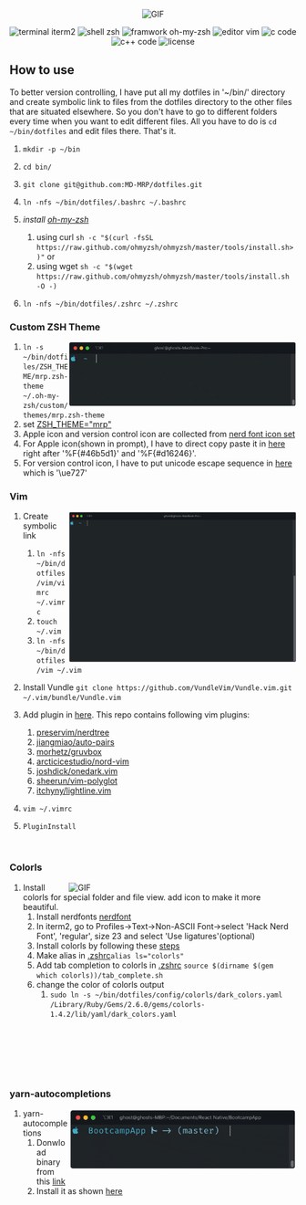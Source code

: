 <p align="center">
    <img alt="GIF" src="https://raw.githubusercontent.com/mrpmohiburrahman/assets/main/dotFilesAssets/final.gif?token=AINKGPKS64U5S3KAX4T62P27XICVS" width="600"/>
    
</p>
<p align="center">
    <img alt="terminal iterm2" src="https://img.shields.io/badge/Terminal-iterm2-informational?style=flat-square&logo=powershell&logoColor=white&color=2bbc8a"/>
    <img alt="shell zsh" src="https://img.shields.io/badge/shell-zsh-2bbc8a.svg?&style=flat-square&logo=gnu-bash&logoColor=white&color=2bbc8a"/>
    <img alt="framwork oh-my-zsh" src="https://img.shields.io/badge/Framework-Oh_My_Zsh-informational?style=flat-square&logo=powershell&logoColor=white&color=2bbc8a"/>
    <img alt="editor vim" src="https://img.shields.io/badge/editor-vim-informational?style=flat-square&logo=vim&logoColor=white&color=2bbc8a"/>
    <img alt="c code" src="https://img.shields.io/badge/code-c-informational?style=flat-square&logo=c&logoColor=white&color=2bbc8a"/>
    <img alt="c++ code" src="https://img.shields.io/badge/code-c++-blue.svg?style=flat-square&logo=c%2B%2B"/>
    <img alt="license" src="https://img.shields.io/github/license/Naereen/StrapDown.js.svg?style=flat-square"/>
</p>

## How to use

To better version controlling, I have put all my dotfiles in '~/bin/' directory and create symbolic link to files from the dotfiles directory to the other files that are situated elsewhere. So you don't have to go to different folders every time when you want to edit different files. All you have to do is `cd ~/bin/dotfiles` and edit files there. That's it.

1. `mkdir -p ~/bin`
1. `cd bin/`
1. `git clone git@github.com:MD-MRP/dotfiles.git`
1. `ln -nfs ~/bin/dotfiles/.bashrc ~/.bashrc`
1. *install [oh-my-zsh](https://ohmyz.sh/#install)*
    1. using curl `sh -c "$(curl -fsSL https://raw.github.com/ohmyzsh/ohmyzsh/master/tools/install.sh>)"`
    or
    1. using wget `sh -c "$(wget https://raw.github.com/ohmyzsh/ohmyzsh/master/tools/install.sh -O -)`

1. `ln -nfs ~/bin/dotfiles/.zshrc ~/.zshrc`

### Custom ZSH Theme
<img align="right" alt="GIF" src="https://raw.githubusercontent.com/mrpmohiburrahman/assets/main/dotFilesAssets/prompt.gif?token=AINKGPJZHNQRK4FRCQURGQK7XHX2S" width="400"/>

1. `ln -s ~/bin/dotfiles/ZSH_THEME/mrp.zsh-theme ~/.oh-my-zsh/custom/themes/mrp.zsh-theme`
1. set [ZSH_THEME="mrp"](https://github.com/mrpmohiburrahman/dotfiles/blob/6b9e3537c5f4851c2f61d92ed7e1a338d2cd068c/.zshrc#L11)
1. Apple icon and version control icon are collected from [nerd font icon set](https://www.nerdfonts.com/cheat-sheet)
1. For Apple icon(shown in prompt), I have to direct copy paste it in [here](https://github.com/mrpmohiburrahman/dotfiles/blob/a2a0dd48bec7f2c17422a8fc3ca012f729c50192/ZSH_THEME/mrp.zsh-theme#L1) right after '%F{#46b5d1}' and '%F{#d16246}'.
1. For version control icon, I have to put unicode escape sequence in [here](https://github.com/mrpmohiburrahman/dotfiles/blob/a2a0dd48bec7f2c17422a8fc3ca012f729c50192/ZSH_THEME/mrp.zsh-theme#L4) which is '\ue727'

### Vim

<img align="right" alt="GIF" src="https://raw.githubusercontent.com/mrpmohiburrahman/assets/main/dotFilesAssets/vim.gif?token=AINKGPPLA7GEABKFGDOKB5S7XHRSG" width="400"/>

1. Create symbolic link
    1. `ln -nfs ~/bin/dotfiles/vim/vimrc ~/.vimrc`
    1. `touch ~/.vim`
    1. `ln -nfs ~/bin/dotfiles/vim ~/.vim`
    
1. Install Vundle `git clone https://github.com/VundleVim/Vundle.vim.git ~/.vim/bundle/Vundle.vim`

1. Add plugin in [here](https://github.com/mrpmohiburrahman/dotfiles/blob/2601e36c85c408b982ab6fcf7faf31bb15300651/vim/.vimrc#L19). This repo contains following vim plugins:
    1. [preservim/nerdtree](https://github.com/preservim/nerdtree)
    1. [jiangmiao/auto-pairs](https://github.com/jiangmiao/auto-pairs)
    1. [morhetz/gruvbox](https://github.com/morhetz/gruvbox)
    1. [arcticicestudio/nord-vim](https://github.com/arcticicestudio/nord-vim)
    1. [joshdick/onedark.vim](https://github.com/joshdick/onedark.vim)
    1. [sheerun/vim-polyglot](https://github.com/sheerun/vim-polyglot)
    1. [itchyny/lightline.vim](https://github.com/itchyny/lightline.vim)
1. `vim ~/.vimrc`
1. `PluginInstall`
<!--
    1. `sudo apt install build-essential cmake3 python3-dev`
    1. `cd ~/bin/dotfiles/vim/bundle/YouCompleteMe/`
    1. `git submodule update --init --recursive`
    1. `python3 install.py --clangd-completer`
    1. "colorScheme": "One Half Dark" #in list
    1. Keybindings
    `{
    "command": "closeTab",
        "keys": [
                "ctrl+w"
                ]
    },
    {
    "command": "newTab",
        "keys": [
                "ctrl+t"
                ]
    },`
    1. *Install pathed Powerline font for windows*
        1. Clone powerline font
        1. Administrator powershell
        1. `Set-ExecutionPolicy Bypass`
        1. `.\install.ps1`
        1. `Set-ExecutionPolicy Default`
        1. `fontFace": "DejaVu Sans Mono for Powerline`
-->

<br/>

### Colorls
<img align="right" alt="GIF" src="https://raw.githubusercontent.com/mrpmohiburrahman/assets/main/dotFilesAssets/filesAndFoldersIcons_compressed.gif?token=AINKGPOAN7EMJPHXSJSO6DC7XHJOC" width="400"/>

1. Install colorls for special folder and file view. add icon to make it more
beautiful.
    1. Install nerdfonts [nerdfont](https://github.com/ryanoasis/nerd-fonts/blob/master/readme.md#option-4-homebrew-fonts)
    1. In iterm2, go to Profiles->Text->Non-ASCII Font->select 'Hack Nerd Font', 'regular', size 23 and select 'Use ligatures'(optional)
    1. Install colorls by following these [steps](https://github.com/athityakumar/colorls#installation)
    1. Make alias in [.zshrc](https://github.com/mrpmohiburrahman/dotfiles/blob/0770fddc710ad13e1f562b74a8056a7270003d08/.zshrc#L105)`alias ls="colorls"`
    1. Add tab completion to colorls in [.zshrc](https://github.com/mrpmohiburrahman/dotfiles/blob/0770fddc710ad13e1f562b74a8056a7270003d08/.zshrc#L106) `source $(dirname $(gem which colorls))/tab_complete.sh`
    1. change the color of colorls output
        1. `sudo ln -s ~/bin/dotfiles/config/colorls/dark_colors.yaml /Library/Ruby/Gems/2.6.0/gems/colorls-1.4.2/lib/yaml/dark_colors.yaml`

<br/>
<br/>
<br/>
<br/>
<br/>

### yarn-autocompletions
<img align="right" alt="GIF" src="https://raw.githubusercontent.com/mrpmohiburrahman/assets/main/dotFilesAssets/yarn_completion.gif?token=AINKGPJXZ3MPT5XJIAOWYIC7XHNKE" width="400"/>

1. yarn-autocompletions
    1. Donwload binary from this [link](https://github.com/g-plane/zsh-yarn-autocompletions/releases)
    2. Install it as shown [here](https://github.com/g-plane/zsh-yarn-autocompletions#add-as-a-zsh-plugin)
